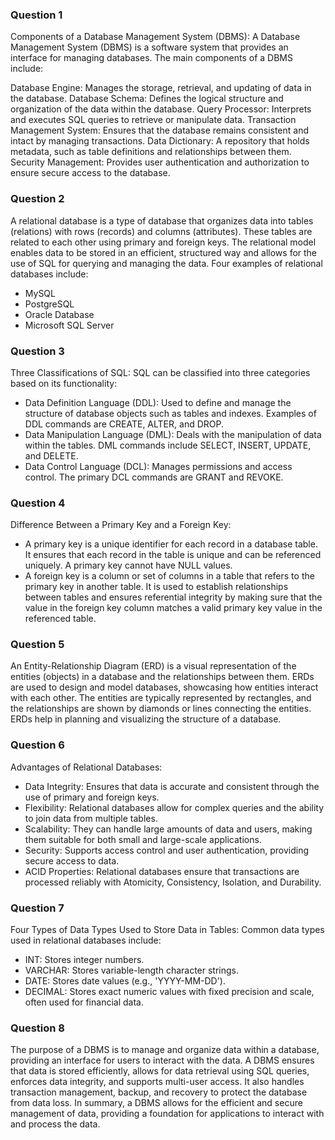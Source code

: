 ### Question 1

Components of a Database Management System (DBMS): A Database Management System (DBMS) is a software system that provides an interface for managing databases. The main components of a DBMS include:

Database Engine: Manages the storage, retrieval, and updating of data in the database.
Database Schema: Defines the logical structure and organization of the data within the database.
Query Processor: Interprets and executes SQL queries to retrieve or manipulate data.
Transaction Management System: Ensures that the database remains consistent and intact by managing transactions.
Data Dictionary: A repository that holds metadata, such as table definitions and relationships between them.
Security Management: Provides user authentication and authorization to ensure secure access to the database.

### Question 2

A relational database is a type of database that organizes data into tables (relations) with rows (records) and columns (attributes). These tables are related to each other using primary and foreign keys. The relational model enables data to be stored in an efficient, structured way and allows for the use of SQL for querying and managing the data. Four examples of relational databases include:

- MySQL
- PostgreSQL
- Oracle Database
- Microsoft SQL Server

### Question 3

Three Classifications of SQL: SQL can be classified into three categories based on its functionality:

- Data Definition Language (DDL): Used to define and manage the structure of database objects such as tables and indexes. Examples of DDL commands are CREATE, ALTER, and DROP.
- Data Manipulation Language (DML): Deals with the manipulation of data within the tables. DML commands include SELECT, INSERT, UPDATE, and DELETE.
- Data Control Language (DCL): Manages permissions and access control. The primary DCL commands are GRANT and REVOKE.

### Question 4

Difference Between a Primary Key and a Foreign Key:

- A primary key is a unique identifier for each record in a database table. It ensures that each record in the table is unique and can be referenced uniquely. A primary key cannot have NULL values.
- A foreign key is a column or set of columns in a table that refers to the primary key in another table. It is used to establish relationships between tables and ensures referential integrity by making sure that the value in the foreign key column matches a valid primary key value in the referenced table.

### Question 5

An Entity-Relationship Diagram (ERD) is a visual representation of the entities (objects) in a database and the relationships between them. ERDs are used to design and model databases, showcasing how entities interact with each other. The entities are typically represented by rectangles, and the relationships are shown by diamonds or lines connecting the entities. ERDs help in planning and visualizing the structure of a database.

### Question 6

Advantages of Relational Databases:

- Data Integrity: Ensures that data is accurate and consistent through the use of primary and foreign keys.
- Flexibility: Relational databases allow for complex queries and the ability to join data from multiple tables.
- Scalability: They can handle large amounts of data and users, making them suitable for both small and large-scale applications.
- Security: Supports access control and user authentication, providing secure access to data.
- ACID Properties: Relational databases ensure that transactions are processed reliably with Atomicity, Consistency, Isolation, and Durability.

### Question 7

Four Types of Data Types Used to Store Data in Tables: Common data types used in relational databases include:

- INT: Stores integer numbers.
- VARCHAR: Stores variable-length character strings.
- DATE: Stores date values (e.g., 'YYYY-MM-DD').
- DECIMAL: Stores exact numeric values with fixed precision and scale, often used for financial data.

### Question 8

The purpose of a DBMS is to manage and organize data within a database, providing an interface for users to interact with the data. A DBMS ensures that data is stored efficiently, allows for data retrieval using SQL queries, enforces data integrity, and supports multi-user access. It also handles transaction management, backup, and recovery to protect the database from data loss. In summary, a DBMS allows for the efficient and secure management of data, providing a foundation for applications to interact with and process the data.
